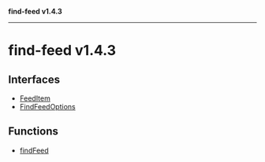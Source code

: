 **find-feed v1.4.3**

***

# find-feed v1.4.3

## Interfaces

- [FeedItem](interfaces/FeedItem.md)
- [FindFeedOptions](interfaces/FindFeedOptions.md)

## Functions

- [findFeed](functions/findFeed.md)
